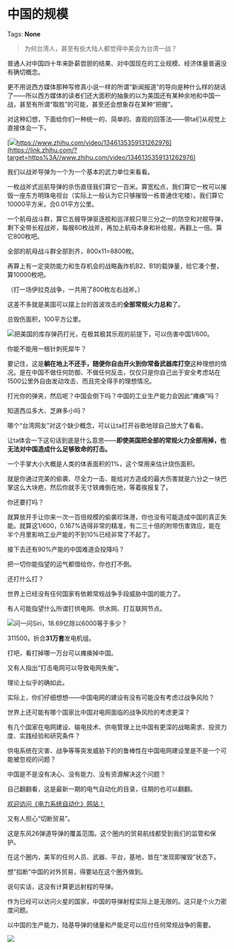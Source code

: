 # 中国的规模

Tags: **None**

> 为何台湾人，甚至有些大陆人都觉得中美会为台湾一战？



普通人对中国四十年来卧薪尝胆的结果、对中国现在的工业规模、经济体量普遍没有确切概念。

更不用说西方媒体那种写修真小说一样的所谓“新闻报道”的导向是种什么样的胡话了——所以西方媒体的读者们还大面积的抽象的以为美国还有某种余地和中国一战，甚至有所谓“取胜”的可能，甚至还会想象存在某种“把握”。

  


对这种幻想，下面给你们一种统一的、简单的、直观的回答法——带ta们从视觉上直接体会一下。

[![](https://pic1.zhimg.com/v2-3868dd6be00016bfc7980fb19c0e5d28.jpg)https://www.zhihu.com/video/1346135359131262976](https://link.zhihu.com/?target=https%3A//www.zhihu.com/video/1346135359131262976)  


  


我们以战斧导弹为一个为一个基本的武力单位来看看。

一枚战斧式巡航导弹的杀伤直径我们算它一百米。算宽松点，我们算它一枚可以摧毁一座东方明珠电视台（实际上一般认为它只够摧毁一栋普通住宅楼）。我们算它10000平方米，合0.01平方公里。

一个航母战斗群，算它五艘导弹驱逐舰和巡洋舰只带三分之一的防空和对舰导弹，剩下全带长程战斧，每艘80枚战斧，再加上航母本身和补给舰，再翻上一倍。算它800枚吧。

全部的航母战斗群全部到齐，800x11=8800枚。

再算上有一定突防能力和生存机会的战略轰炸机B2、B1的载弹量，给它凑个整，算10000枚吧。

（打一场伊拉克战争，一共用了800枚左右战斧。）

这差不多就是美国可以摆上台的首波攻击的**全部常规火力总和**了。

总毁伤面积，100平方公里。

![](https://pic2.zhimg.com/50/v2-dd3406de7dc113e4f16f3d5671c0a230_720w.jpg?source=1940ef5c)把美国的库存弹药打光，在极其极其乐观的前提下，可以伤害中国1/600。

你能不能用一根针刺死犀牛？

要记住，这是**躺在地上不还手，随便你自由开火到你常备武器库打空**这种理想的情况。是在中国不做任何防御、不做任何反击，仅仅只是你自己出于安全考虑站在1500公里外自由发动攻击、而且完全得手的理想情况。

打光你的弹夹，然后呢？中国会倒下吗？中国的工业生产能力会因此“瘫痪”吗？

知道西瓜多大、芝麻多小吗？

哪个“台湾网友”对这个缺少概念，可以让ta打开谷歌地球自己放大了看看。

让ta体会一下这句话到底是什么意思——**即使美国把全部的常规火力全部用掉，也无法对中国造成什么足够致命的打击。**

一个手掌大小大概是人类的体表面积的1%，这个常用来估计烧伤面积。

就是你通过完美的偷袭、尽全力一击、能给对方造成的最大伤害就是六分之一块巴掌这么大块疤，然后你就手无寸铁瘫倒在地，等着挨报复了。

你还要打吗？

就算放开手让你来一次一百倍规模的偷袭珍珠港，你也没有可能造成中国的真正失能。就算这1/600，0.167%选得非常的精准，有二三十倍的附带伤害效应，能在半个月里影响工业产能的不到10%已经非常了不起了。

接下去还有90%产能的中国难道会投降吗？

把一切你能指望的运气都借给你，你也打不倒。

还打什么打？

世界上已经没有任何国家有依赖常规战争手段威胁中国的能力了。

有人可能指望什么所谓打供电网、供水网、打互联网节点。

![](https://pic3.zhimg.com/50/v2-422bc0c736ad3ce7ba54039ce1d5b1e6_720w.jpg?source=1940ef5c)问一问Siri，18.69亿除以6000等于多少？

311500。折合**31万套**发电机组。

打吧，看打掉哪一万台可以瘫痪掉中国。

又有人指出“打击电网可以导致电网失衡”。

理论上似乎的确如此。

实际上，你们仔细想想——中国电网的建设有没有可能没有考虑过战争风险？

世界上还可能有哪个国家比中国对电网面临的战争风险的考虑更深？

有几个国家在电网建设、输电技术、供电管理上比中国有更深的战略需求、投资力度、实践经验和研究条件？

供电系统在灾害、战争等等突发威胁下的的鲁棒性在中国电网建设里是不是一个可能被忽视的问题？

中国是不是没有决心、没有能力、没有资源解决这个问题？

自己翻翻看，这是最新一期的电气自动化的目录，往期的也可以翻翻。

[欢迎访问《电力系统自动化》网站！](https://link.zhihu.com/?target=http%3A//aeps.alljournals.ac.cn/aeps/home)  


又有人担心“切断贸易”。

这是东风26弹道导弹的覆盖范围。这个圈内的贸易航线都受到我们的监管和保护。

在这个圈内，美军的任何人员、武器、平台，基地，皆在“发现即摧毁”状态下。

想“掐断”中国的对外贸易，得要站在这个圈外做到。

说句实话，这没有计算更远射程的导弹。

作为已经可以访问火星的国家，中国的导弹射程实际上是无限的。这只是个火力密度问题。

以中国的生产能力，陆基导弹的储量和产能足可以应付任何常规战争的需要。

![](https://pica.zhimg.com/50/v2-5a2f090339a6a72ab9cfdd9d0960c71a_720w.jpg?source=1940ef5c)

